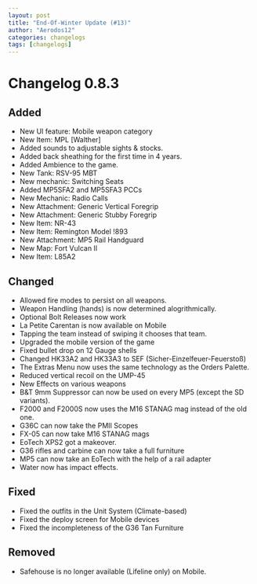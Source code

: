 ```yaml
---
layout: post
title: "End-Of-Winter Update (#13)"
author: "Aerodos12"
categories: changelogs
tags: [changelogs]
---
```


# Changelog 0.8.3

## Added
- New UI feature: Mobile weapon category
- New Item: MPL [Walther]
- Added sounds to adjustable sights & stocks.
- Added back sheathing for the first time in 4 years.
- Added Ambience to the game.
- New Tank: RSV-95 MBT
- New mechanic: Switching Seats
- Added MP5SFA2 and MP5SFA3 PCCs
- New Mechanic: Radio Calls
- New Attachment: Generic Vertical Foregrip
- New Attachment: Generic Stubby Foregrip
- New Item: NR-43
- New Item: Remington Model !893
- New Attachment: MP5 Rail Handguard
- New Map: Fort Vulcan II
- New Item: L85A2

## Changed

- Allowed fire modes to persist on all weapons.
- Weapon Handling (hands) is now determined alogrithmically.
- Optional Bolt Releases now work
- La Petite Carentan is now available on Mobile
- Tapping the team instead of swiping it chooses that team.
- Upgraded the mobile version of the game
- Fixed bullet drop on 12 Gauge shells
- Changed HK33A2 and HK33A3 to SEF (Sicher-Einzelfeuer-Feuerstoß)
- The Extras Menu now uses the same technology as the Orders Palette.
- Reduced vertical recoil on the UMP-45
- New Effects on various weapons
- B&T 9mm Suppressor can now be used on every MP5 (except the SD variants).
- F2000 and F2000S now uses the M16 STANAG mag instead of the old one.
- G36C can now take the PMII Scopes
- FX-05 can now take M16 STANAG mags
- EoTech XPS2 got a makeover.
- G36 rifles and carbine can now take a full furniture
- MP5 can now take an EoTech with the help of a rail adapter
- Water now has impact effects.

## Fixed

- Fixed the outfits in the Unit System (Climate-based)
- Fixed the deploy screen for Mobile devices
- Fixed the incompleteness of the G36 Tan Furniture


## Removed

- Safehouse is no longer available (Lifeline only) on Mobile.
